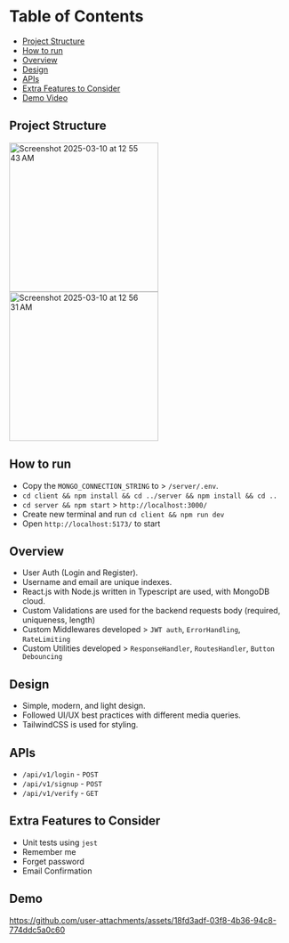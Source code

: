 # Table of Contents
- [Project Structure](#project-structure)
- [How to run](#how-to-run)
- [Overview](#overview)
- [Design](#design)
- [APIs](#apis)
- [Extra Features to Consider](#extra-features-to-consider)
- [Demo Video](#demo)

## Project Structure
<img width="268" alt="Screenshot 2025-03-10 at 12 55 43 AM" src="https://github.com/user-attachments/assets/62eef087-0681-4836-9336-684ec68dcb25" />
<img width="268" alt="Screenshot 2025-03-10 at 12 56 31 AM" src="https://github.com/user-attachments/assets/910e2632-b197-41e0-8420-4f40ec17a88f" />

## How to run
- Copy the `MONGO_CONNECTION_STRING` to > `/server/.env`.
- `cd client && npm install && cd ../server && npm install && cd ..`
- `cd server && npm start` > `http://localhost:3000/`
- Create new terminal and run `cd client && npm run dev`
- Open `http://localhost:5173/` to start

## Overview
- User Auth (Login and Register).
- Username and email are unique indexes.
- React.js with Node.js written in Typescript are used, with MongoDB cloud.
- Custom Validations are used for the backend requests body (required, uniqueness, length)
- Custom Middlewares developed > `JWT auth`, `ErrorHandling`, `RateLimiting`
- Custom Utilities developed > `ResponseHandler`, `RoutesHandler`, `Button Debouncing`

## Design
- Simple, modern, and light design.
- Followed UI/UX best practices with different media queries.
- TailwindCSS is used for styling.

## APIs
- `/api/v1/login` - `POST`
- `/api/v1/signup` - `POST`
- `/api/v1/verify` - `GET`

## Extra Features to Consider
- Unit tests using `jest`
- Remember me
- Forget password
- Email Confirmation

## Demo
https://github.com/user-attachments/assets/18fd3adf-03f8-4b36-94c8-774ddc5a0c60
